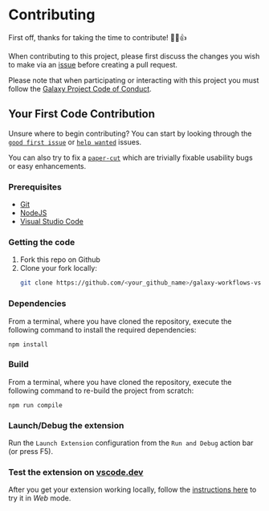 # Contributing

First off, thanks for taking the time to contribute! 🚀🎉👍

When contributing to this project, please first discuss the changes you wish to make via an [issue](https://github.com/davelopez/galaxy-workflows-vscode/issues) before creating a pull request.

Please note that when participating or interacting with this project you must follow the [Galaxy Project Code of Conduct](https://galaxyproject.org/community/coc/).

## Your First Code Contribution

Unsure where to begin contributing? You can start by looking through the [`good first issue`](https://github.com/davelopez/galaxy-workflows-vscode/labels/good%20first%20issue) or [`help wanted`](https://github.com/davelopez/galaxy-workflows-vscode/labels/help%20wanted) issues.

You can also try to fix a [`paper-cut`](https://github.com/davelopez/galaxy-workflows-vscode/labels/paper-cut) which are trivially fixable usability bugs or easy enhancements.

### Prerequisites

- [Git](https://git-scm.com/)
- [NodeJS](https://nodejs.org/)
- [Visual Studio Code](https://code.visualstudio.com/)

### Getting the code

1. Fork this repo on Github
2. Clone your fork locally:
   ```sh
   git clone https://github.com/<your_github_name>/galaxy-workflows-vscode.git
   ```

### Dependencies

From a terminal, where you have cloned the repository, execute the following command to install the required dependencies:

```
npm install
```

### Build

From a terminal, where you have cloned the repository, execute the following command to re-build the project from scratch:

```
npm run compile
```

### Launch/Debug the extension

Run the `Launch Extension` configuration from the `Run and Debug` action bar (or press F5).

### Test the extension on [vscode.dev](https://vscode.dev/)

After you get your extension working locally, follow the [instructions here](https://code.visualstudio.com/api/extension-guides/web-extensions#test-your-web-extension-in-on-vscode.dev) to try it in _Web_ mode.
